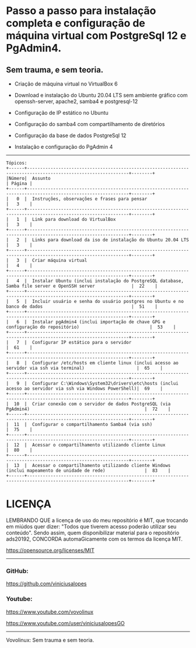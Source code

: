 # Passo a passo para instalação completa e configuração de máquina virtual com PostgreSql 12 e PgAdmin4.
## Sem trauma, e sem teoria.

- Criação de máquina virtual no VirtualBox 6

- Download e instalação do Ubuntu 20.04 LTS sem ambiente gráfico com openssh-server, apache2, samba4 e postgresql-12

- Configuração de IP estático no Ubuntu

- Configuração do samba4 com compartilhamento de diretórios

- Configuração da base de dados PostgreSql 12

- Instalação e configuração do PgAdmin 4

---
```
Tópicos:
+------+-------------------------------------------------------------------------------------------------------------+--------+
|Número|  Assunto                                                                                                    | Página |
+------+-------------------------------------------------------------------------------------------------------------+--------+
|   0  |  Instruções, observações e frases para pensar                                                               |   3    |
+------+-------------------------------------------------------------------------------------------------------------+--------+
|   1  |  Link para download do VirtualBox                                                                           |   3    |
+------+-------------------------------------------------------------------------------------------------------------+--------+
|   2  |  Links para download da iso de instalação do Ubuntu 20.04 LTS                                               |   3    |
+------+-------------------------------------------------------------------------------------------------------------+--------+
|   3  |  Criar máquina virtual                                                                                      |   4    |
+------+-------------------------------------------------------------------------------------------------------------+--------+
|   4  |  Instalar Ubuntu (inclui instalação do PostgreSQL database, Samba file server e OpenSSH server              |  22    |
+------+-------------------------------------------------------------------------------------------------------------+--------+
|   5  |  Incluir usuário e senha do usuário postgres no Ubuntu e no banco de dados                                  |  51    |
+------+-------------------------------------------------------------------------------------------------------------+--------+
|   6  |  Instalar pgAdmin4 (inclui importação de chave GPG e configuração do repositório)                           |  53    |
+------+-------------------------------------------------------------------------------------------------------------+--------+
|   7  |  Configurar IP estático para o servidor                                                                     |  61    |
+------+-------------------------------------------------------------------------------------------------------------+--------+
|   8  |  Configurar /etc/hosts em cliente linux (inclui acesso ao servidor via ssh via terminal)                    |  65    |
+------+-------------------------------------------------------------------------------------------------------------+--------+
|   9  |  Configurar C:\Windows\System32\drivers\etc\hosts (inclui acesso ao servidor via ssh via Windows PowerShell)|  69    |
+------+-------------------------------------------------------------------------------------------------------------+--------+
|  10  |  Criar conexão com o servidor de dados PostgreSQL (via PgAdmin4)                                            |  72    |
+------+-------------------------------------------------------------------------------------------------------------+--------+
|  11  |  Configurar o compartilhamento Samba4 (via ssh)                                                             |  75    |
+------+-------------------------------------------------------------------------------------------------------------+--------+
|  12  |  Acessar o compartilhamento utilizando cliente Linux                                                        |  80    |
+------+-------------------------------------------------------------------------------------------------------------+--------+
|  13  |  Acessar o compartilhamento utilizando cliente Windows (inclui mapeamento de unidade de rede)               |  83    |
+------+-------------------------------------------------------------------------------------------------------------+--------+
```

# LICENÇA
LEMBRANDO QUE a licença de uso do meu repositório é MIT, que trocando em miúdos quer dizer: "Todos que tiverem acesso poderão utilizar seu conteúdo".
Sendo assim, quem disponibilizar material para o repositório ads20192, CONCORDA automaGicamente com os termos da licença MIT.

https://opensource.org/licenses/MIT

---

### GitHub:

https://github.com/viniciusalopes


### Youtube:

https://www.youtube.com/vovolinux

https://www.youtube.com/user/viniciusalopesGO

---
Vovolinux: Sem trauma e sem teoria.

